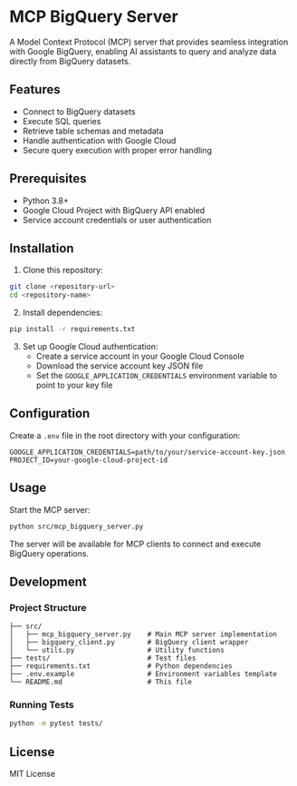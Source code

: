 # MCP BigQuery Server

A Model Context Protocol (MCP) server that provides seamless integration with Google BigQuery, enabling AI assistants to query and analyze data directly from BigQuery datasets.

## Features

- Connect to BigQuery datasets
- Execute SQL queries
- Retrieve table schemas and metadata
- Handle authentication with Google Cloud
- Secure query execution with proper error handling

## Prerequisites

- Python 3.8+
- Google Cloud Project with BigQuery API enabled
- Service account credentials or user authentication

## Installation

1. Clone this repository:
```bash
git clone <repository-url>
cd <repository-name>
```

2. Install dependencies:
```bash
pip install -r requirements.txt
```

3. Set up Google Cloud authentication:
   - Create a service account in your Google Cloud Console
   - Download the service account key JSON file
   - Set the `GOOGLE_APPLICATION_CREDENTIALS` environment variable to point to your key file

## Configuration

Create a `.env` file in the root directory with your configuration:

```
GOOGLE_APPLICATION_CREDENTIALS=path/to/your/service-account-key.json
PROJECT_ID=your-google-cloud-project-id
```

## Usage

Start the MCP server:

```bash
python src/mcp_bigquery_server.py
```

The server will be available for MCP clients to connect and execute BigQuery operations.

## Development

### Project Structure

```
├── src/
│   ├── mcp_bigquery_server.py    # Main MCP server implementation
│   ├── bigquery_client.py        # BigQuery client wrapper
│   └── utils.py                  # Utility functions
├── tests/                        # Test files
├── requirements.txt              # Python dependencies
├── .env.example                  # Environment variables template
└── README.md                     # This file
```

### Running Tests

```bash
python -m pytest tests/
```

## License

MIT License 